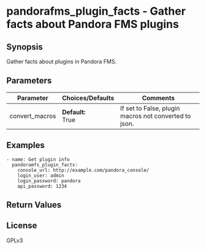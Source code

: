 # pandorafms\_plugin\_facts - Gather facts about Pandora FMS plugins

## Synopsis

Gather facts about plugins in Pandora FMS.


## Parameters

| Parameter     | Choices/Defaults | Comments |
| ------------- |------------------| ---------|
| convert\_macros| **Default:**<br>True| If set to False, plugin macros not converted to json. |


## Examples

```
- name: Get plugin info
  pandoramfs_plugin_facts:
    console_url: http://example.com/pandora_console/
    login_user: admin
    login_password: pandora
    api_password: 1234

```

## Return Values
## License

GPLv3
